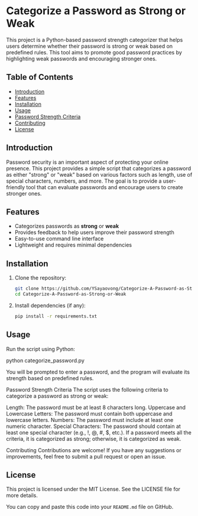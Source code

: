 # Categorize a Password as Strong or Weak

This project is a Python-based password strength categorizer that helps users determine whether their password is strong or weak based on predefined rules. This tool aims to promote good password practices by highlighting weak passwords and encouraging stronger ones.

## Table of Contents

- [Introduction](#introduction)
- [Features](#features)
- [Installation](#installation)
- [Usage](#usage)
- [Password Strength Criteria](#password-strength-criteria)
- [Contributing](#contributing)
- [License](#license)

## Introduction

Password security is an important aspect of protecting your online presence. This project provides a simple script that categorizes a password as either "strong" or "weak" based on various factors such as length, use of special characters, numbers, and more. The goal is to provide a user-friendly tool that can evaluate passwords and encourage users to create stronger ones.

## Features

- Categorizes passwords as **strong** or **weak**
- Provides feedback to help users improve their password strength
- Easy-to-use command line interface
- Lightweight and requires minimal dependencies

## Installation

1. Clone the repository:

    ```bash
    git clone https://github.com/YSayaovong/Categorize-A-Password-as-Strong-or-Weak.git
    cd Categorize-A-Password-as-Strong-or-Weak
    ```

2. Install dependencies (if any):

    ```bash
    pip install -r requirements.txt
    ```

## Usage

Run the script using Python:

python categorize_password.py

You will be prompted to enter a password, and the program will evaluate its strength based on predefined rules.

Password Strength Criteria
The script uses the following criteria to categorize a password as strong or weak:

Length: The password must be at least 8 characters long.
Uppercase and Lowercase Letters: The password must contain both uppercase and lowercase letters.
Numbers: The password must include at least one numeric character.
Special Characters: The password should contain at least one special character (e.g., !, @, #, $, etc.).
If a password meets all the criteria, it is categorized as strong; otherwise, it is categorized as weak.

Contributing
Contributions are welcome! If you have any suggestions or improvements, feel free to submit a pull request or open an issue.

## License
This project is licensed under the MIT License. See the LICENSE file for more details.

You can copy and paste this code into your `README.md` file on GitHub.
